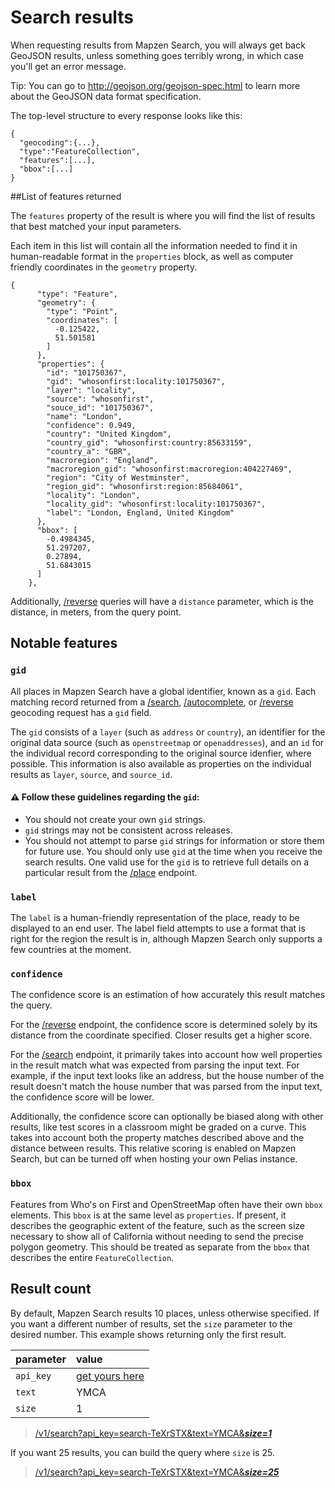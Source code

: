 # Search results

When requesting results from Mapzen Search, you will always get back GeoJSON results, unless something goes terribly wrong, in which case you'll get an error message.

  Tip: You can go to http://geojson.org/geojson-spec.html to learn more about the GeoJSON data format specification.

The top-level structure to every response looks like this:

```
{
  "geocoding":{...},
  "type":"FeatureCollection",
  "features":[...],
  "bbox":[...]
}
```

##List of features returned

The `features` property of the result is where you will find the list of results that best matched your input parameters.

Each item in this list will contain all the information needed to find it in human-readable format in the `properties` block, as well as computer friendly coordinates in the `geometry` property.

```
{
      "type": "Feature",
      "geometry": {
        "type": "Point",
        "coordinates": [
          -0.125422,
          51.501581
        ]
      },
      "properties": {
        "id": "101750367",
        "gid": "whosonfirst:locality:101750367",
        "layer": "locality",
        "source": "whosonfirst",
        "souce_id": "101750367",
        "name": "London",
        "confidence": 0.949,
        "country": "United Kingdom",
        "country_gid": "whosonfirst:country:85633159",
        "country_a": "GBR",
        "macroregion": "England",
        "macroregion_gid": "whosonfirst:macroregion:404227469",
        "region": "City of Westminster",
        "region_gid": "whosonfirst:region:85684061",
        "locality": "London",
        "locality_gid": "whosonfirst:locality:101750367",
        "label": "London, England, United Kingdom"
      },
      "bbox": [
        -0.4984345,
        51.297207,
        0.27894,
        51.6843015
      ]
    },
```

Additionally, [/reverse](reverse.md) queries will have a `distance` parameter, which is the distance, in meters, from the query point.

## Notable features

### `gid`
All places in Mapzen Search have a global identifier, known as a `gid`. Each matching record returned from a [/search](search.md), [/autocomplete](autocomplete.md), or [/reverse](reverse.md) geocoding request has a `gid` field.

The `gid` consists of a `layer` (such as `address` or `country`), an identifier for the original data source (such as `openstreetmap` or `openaddresses`),  and an `id` for the individual record corresponding to the original source idenfier, where possible. This information is also available as properties on the individual results as `layer`, `source`, and `source_id`.

#### :warning: Follow these guidelines regarding the `gid`:

- You should not create your own `gid` strings.
- `gid` strings may not be consistent across releases.
- You should not attempt to parse `gid` strings for information or store them for future use. You should only use `gid` at the time when you receive the search results. One valid use for the `gid` is to retrieve full details on a particular result from the [/place](place.md) endpoint.

### `label`
The `label` is a human-friendly representation of the place, ready to be displayed to an end user.  The label field attempts to use a format that is right for the region the result is in, although Mapzen Search only supports a few countries at the moment.

### `confidence`
The confidence score is an estimation of how accurately this result matches the query.

For the [/reverse](reverse.md) endpoint, the confidence score is determined solely by its distance from the coordinate specified. Closer results get a higher score.

For the [/search](search.md) endpoint, it primarily takes into account how well properties in the result match what was expected from parsing the input text. For example, if the input text looks like an address, but the house number of the result doesn't match the house number that was parsed from the input text, the confidence score will be lower.

Additionally, the confidence score can optionally be biased along with other results, like test scores in a classroom might be graded on a curve. This takes into account both the property matches described above and the distance between results. This relative scoring is enabled on Mapzen Search, but can be turned off when hosting your own Pelias instance.

### `bbox`
Features from Who's on First and OpenStreetMap often have their own `bbox` elements. This `bbox` is at the same level as `properties`. If present, it describes the geographic extent of the feature, such as the screen size necessary to show all of California without needing to send the precise polygon geometry. This should be treated as separate from the `bbox` that describes the entire `FeatureCollection`.

## Result count

By default, Mapzen Search results 10 places, unless otherwise specified. If you want a different number of results, set the `size` parameter to the desired number. This example shows returning only the first result.

| parameter | value |
| :--- | :--- |
| `api_key` | [get yours here](https://mapzen.com/developers) |
| `text` | YMCA |
| `size` | 1 |

> [/v1/search?api_key=search-TeXrSTX&text=YMCA&___size=1___](https://search.mapzen.com/v1/search?api_key=search-TeXrSTX&text=YMCA&size=1)

If you want 25 results, you can build the query where `size` is 25.

> [/v1/search?api_key=search-TeXrSTX&text=YMCA&___size=25___](https://search.mapzen.com/v1/search?api_key=search-TeXrSTX&text=YMCA&size=25)
